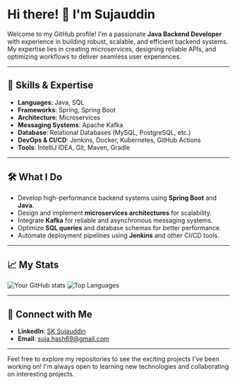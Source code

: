 # Hi there! 👋 I'm Sujauddin

Welcome to my GitHub profile! I'm a passionate **Java Backend Developer** with experience in building robust, scalable, and efficient backend systems. My expertise lies in creating microservices, designing reliable APIs, and optimizing workflows to deliver seamless user experiences.

---

## 🚀 Skills & Expertise

- **Languages**: Java, SQL
- **Frameworks**: Spring, Spring Boot
- **Architecture**: Microservices
- **Messaging Systems**: Apache Kafka
- **Database**: Relational Databases (MySQL, PostgreSQL, etc.)
- **DevOps & CI/CD**: Jenkins, Docker, Kubernetes, GitHub Actions
- **Tools**: IntelliJ IDEA, Git, Maven, Gradle

---

## 🛠️ What I Do

- Develop high-performance backend systems using **Spring Boot** and **Java**.
- Design and implement **microservices architectures** for scalability.
- Integrate **Kafka** for reliable and asynchronous messaging systems.
- Optimize **SQL queries** and database schemas for better performance.
- Automate deployment pipelines using **Jenkins** and other CI/CD tools.

---

## 📈 My Stats

![Your GitHub stats](https://github-readme-stats.vercel.app/api?username=sk-sujauddin&show_icons=true&theme=radical)
![Top Languages](https://github-readme-stats.vercel.app/api/top-langs/?username=sk-sujauddin&layout=compact&theme=radical)

---

## 💼 Connect with Me

- **LinkedIn**: [SK Sujauddin](https://www.linkedin.com/in/sk-sujauddin/)
- **Email**: [suja.hash69@gmail.com](mailto:suja.hash69@gmail.com)

---

Feel free to explore my repositories to see the exciting projects I've been working on! I'm always open to learning new technologies and collaborating on interesting projects.
